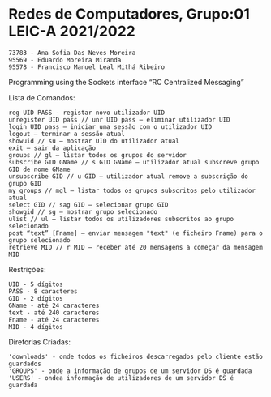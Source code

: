 # Redes de Computadores, Grupo:01 LEIC-A 2021/2022

    73783 - Ana Sofia Das Neves Moreira
    95569 - Eduardo Moreira Miranda
    95578 - Francisco Manuel Leal Mithá Ribeiro

Programming using the Sockets interface
“RC Centralized Messaging”

Lista de Comandos:

    reg UID PASS - registar novo utilizador UID
    unregister UID pass // unr UID pass – eliminar utilizador UID
    login UID pass – iniciar uma sessão com o utilizador UID
    logout – terminar a sessão atual
    showuid // su – mostrar UID do utilizador atual
    exit – sair da aplicação
    groups // gl – listar todos os grupos do servidor
    subscribe GID GName // s GID GName – utilizador atual subscreve grupo GID de nome GName
    unsubscribe GID // u GID – utilizador atual remove a subscrição do grupo GID
    my_groups // mgl – listar todos os grupos subscritos pelo utilizador atual
    select GID // sag GID – selecionar grupo GID
    showgid // sg – mostrar grupo selecionado
    ulist // ul – listar todos os utilizadores subscritos ao grupo selecionado
    post “text” [Fname] – enviar mensagem "text" (e ficheiro Fname) para o grupo selecionado
    retrieve MID // r MID – receber até 20 mensagens a começar da mensagem MID

Restrições:

    UID - 5 dígitos
    PASS - 8 caracteres
    GID - 2 dígitos
    GName - até 24 caracteres
    text - até 240 caracteres
    Fname - até 24 caracteres
    MID - 4 dígitos

Diretorias Criadas:

    'downloads' - onde todos os ficheiros descarregados pelo cliente estão guardados
    'GROUPS' - onde a informação de grupos de um servidor DS é guardada
    'USERS' - ondea informação de utilizadores de um servidor DS é guardada